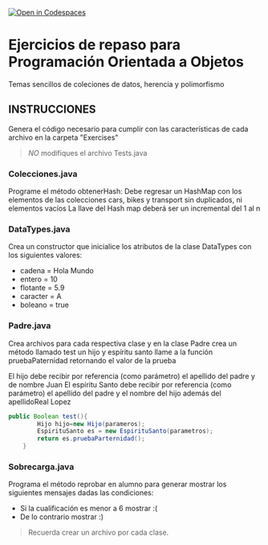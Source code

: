 [![Open in Codespaces](https://classroom.github.com/assets/launch-codespace-2972f46106e565e64193e422d61a12cf1da4916b45550586e14ef0a7c637dd04.svg)](https://classroom.github.com/open-in-codespaces?assignment_repo_id=15563908)
# Ejercicios de repaso para Programación Orientada a Objetos

Temas sencillos de coleciones de datos, herencia y polimorfismo

## INSTRUCCIONES  

Genera el código necesario para cumplir con las características de cada archivo en la carpeta "Exercises"

> *NO* modifiques el archivo Tests.java
### Colecciones.java
Programe el método obtenerHash: Debe regresar un HashMap con los elementos de las colecciones cars, bikes y transport sin duplicados, ni elementos vacíos
La llave del Hash map deberá ser un incremental del 1 al n

### DataTypes.java
Crea un constructor que inicialice los atributos de la clase DataTypes con los siguientes valores:
* cadena = Hola Mundo
* entero = 10
* flotante = 5.9
* caracter = A
* boleano = true

### Padre.java
Crea archivos para cada respectiva clase y en la clase Padre crea un método llamado test
un hijo y espíritu santo llame a la función pruebaPaternidad retornando el valor de la prueba

El hijo debe recibir por referencia (como parámetro) el apellido del padre y de nombre Juan
El espíritu Santo debe recibir por referencia (como parámetro) el apellido del padre y el nombre del hijo además del apellidoReal Lopez

```java
public Boolean test(){
        Hijo hijo=new Hijo(parameros);
        EspirituSanto es = new EspirituSanto(parametros);
        return es.pruebaParternidad();
    }
```

 

### Sobrecarga.java

Programa el método reprobar en alumno para generar mostrar los siguientes mensajes dadas las condiciones:
* Si la cualificación es menor a 6 mostrar :(
* De lo contrario mostrar :)

> Recuerda crear un archivo por cada clase.


 
